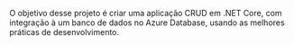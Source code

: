 O objetivo desse projeto é criar uma aplicação CRUD em .NET Core, com integração à um banco de dados no Azure Database, usando as melhores práticas de desenvolvimento.
